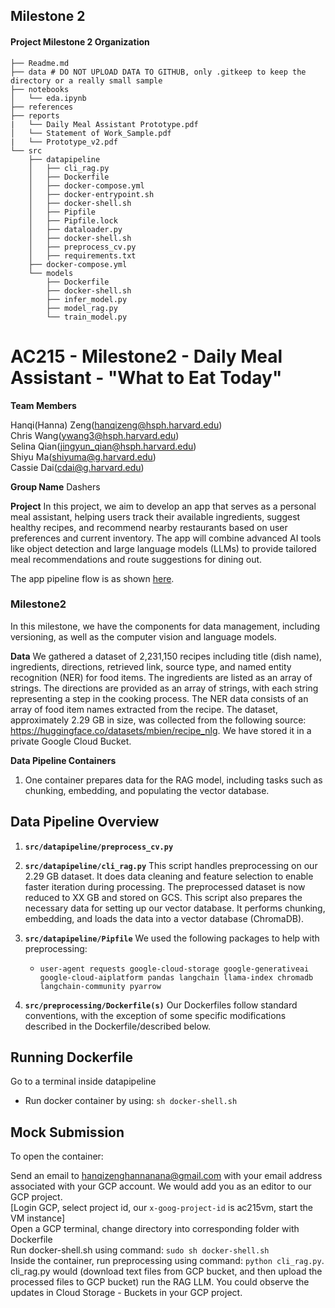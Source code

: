 ## Milestone 2

<!-- ```
The files are empty placeholders only. You may adjust this template as appropriate for your project.
Never commit large data files,trained models, personal API Keys/secrets to GitHub
``` -->

#### Project Milestone 2 Organization

```
├── Readme.md
├── data # DO NOT UPLOAD DATA TO GITHUB, only .gitkeep to keep the directory or a really small sample
├── notebooks
│   └── eda.ipynb
├── references
├── reports
|   └── Daily Meal Assistant Prototype.pdf
│   └── Statement of Work_Sample.pdf
|   └── Prototype_v2.pdf
└── src
    ├── datapipeline
    │   ├── cli_rag.py
    │   ├── Dockerfile
    │   ├── docker-compose.yml
    │   ├── docker-entrypoint.sh
    │   ├── docker-shell.sh
    │   ├── Pipfile
    │   ├── Pipfile.lock
    │   ├── dataloader.py
    │   ├── docker-shell.sh
    │   ├── preprocess_cv.py
    │   ├── requirements.txt
    ├── docker-compose.yml
    └── models
        ├── Dockerfile
        ├── docker-shell.sh
        ├── infer_model.py
        ├── model_rag.py
        └── train_model.py
```

# AC215 - Milestone2 - Daily Meal Assistant - "What to Eat Today"

**Team Members**

Hanqi(Hanna) Zeng(hanqizeng@hsph.harvard.edu)  <br/> 
Chris Wang(ywang3@hsph.harvard.edu)   <br/> 
Selina Qian(jingyun_qian@hsph.harvard.edu) <br/> 
Shiyu Ma(shiyuma@g.harvard.edu)  <br/> 
Cassie Dai(cdai@g.harvard.edu) <br/> 


**Group Name**
Dashers

**Project**
In this project, we aim to develop an app that serves as a personal meal assistant, helping users track their available ingredients, suggest healthy recipes, and recommend nearby restaurants based on user preferences and current inventory. The app will combine advanced AI tools like object detection and large language models (LLMs) to provide tailored meal recommendations and route suggestions for dining out. <br/>

The app pipeline flow is as shown [here](https://github.com/cassied22/AC215_Dashers/blob/milestone2/reports/Prototype_v2.pdf).

### Milestone2 ###

In this milestone, we have the components for data management, including versioning, as well as the computer vision and language models.

**Data**
We gathered a dataset of 2,231,150 recipes including title (dish name), ingredients, directions, retrieved link, source type, and named entity recognition (NER) for food items. The ingredients are listed as an array of strings. The directions are provided as an array of strings, with each string representing a step in the cooking process. The NER data consists of an array of food item names extracted from the recipe. The dataset, approximately 2.29 GB in size, was collected from the following source: https://huggingface.co/datasets/mbien/recipe_nlg. We have stored it in a private Google Cloud Bucket.

**Data Pipeline Containers**

1. One container prepares data for the RAG model, including tasks such as chunking, embedding, and populating the vector database.

## Data Pipeline Overview

1. **`src/datapipeline/preprocess_cv.py`**

2. **`src/datapipeline/cli_rag.py`**
   This script handles preprocessing on our 2.29 GB dataset. It does data cleaning and feature selection to enable faster iteration during processing. The preprocessed dataset is now reduced to XX GB and stored on GCS.
   This script also prepares the necessary data for setting up our vector database. It performs chunking, embedding, and loads the data into a vector database (ChromaDB).

3. **`src/datapipeline/Pipfile`**
   We used the following packages to help with preprocessing:
   - `user-agent requests google-cloud-storage google-generativeai google-cloud-aiplatform pandas langchain llama-index chromadb langchain-community pyarrow`

1. **`src/preprocessing/Dockerfile(s)`**
   Our Dockerfiles follow standard conventions, with the exception of some specific modifications described in the Dockerfile/described below.


## Running Dockerfile
Go to a terminal inside datapipeline
- Run docker container by using:
```sh docker-shell.sh```

## Mock Submission

To open the container:

Send an email to hanqizenghannanana@gmail.com with your email address associated with your GCP account. We would add you as an editor to our GCP project. <br/>
[Login GCP, select project id, our ```x-goog-project-id``` is ac215vm, start the VM instance]<br/>
Open a GCP terminal, change directory into corresponding folder with Dockerfile <br/>
Run docker-shell.sh using command: ```sudo sh docker-shell.sh``` <br/>
Inside the container, run preprocessing using command: ```python cli_rag.py```. <br/>
cli_rag.py would (download text files from GCP bucket, and then upload the processed files to GCP bucket) run the RAG LLM. You could observe the updates in Cloud Storage - Buckets in your GCP project. <br/>

<!-- **Notebooks/Reports**
This folder contains code that is not part of container - for e.g: Application mockup, EDA, any 🔍 🕵️‍♀️ 🕵️‍♂️ crucial insights, reports or visualizations. -->

